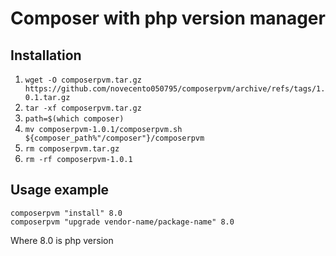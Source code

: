 # Composer with php version manager

## Installation
1. ```wget -O composerpvm.tar.gz https://github.com/novecento050795/composerpvm/archive/refs/tags/1.0.1.tar.gz```
2. ```tar -xf composerpvm.tar.gz```
3. ```path=$(which composer)```
4. ```mv composerpvm-1.0.1/composerpvm.sh ${composer_path%"/composer"}/composerpvm```
5. ```rm composerpvm.tar.gz```
6. ```rm -rf composerpvm-1.0.1```

## Usage example
```
composerpvm "install" 8.0
composerpvm "upgrade vendor-name/package-name" 8.0
```
Where 8.0 is php version
